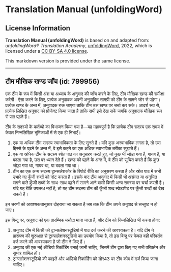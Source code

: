 # Translation Manual (unfoldingWord)

## License Information

**Translation Manual (unfoldingWord)** is based on and adapted from: _unfoldingWord® Translation Academy_, [unfoldingWord](https://unfoldingword.org/utw), 2022, which is licensed under a [CC BY-SA 4.0 license](https://creativecommons.org/licenses/by-sa/4.0/legalcode.en).

This markdown version is provided under the same license.



--------------------------------

## टीम मौखिक खण्ड जाँच (id: 799956)

एक टीम के रूप में किसी अंश या अध्याय के अनुवाद की जाँच करने के लिए, टीम मौखिक खण्ड की समीक्षा करेगी। ऐसा करने के लिए, प्रत्येक अनुवादक अपनी अनुवादित सामग्री को टीम के सामने जोर से पढ़ेगा। प्रत्येक खण्ड के अन्त में, अनुवादक रुक जाएगा ताकि टीम उस खण्ड पर चर्चा कर सके। आदर्श रूप से, प्रत्येक लिखित अनुवाद को प्रोजेक्ट किया जाता है ताकि सभी इसे देख सकें जबकि अनुवादक मौखिक रूप से पाठ पढ़ते हैं।

टीम के सदस्यों के कर्तव्यों का विभाजन किया गया है—यह महत्वपूर्ण है कि प्रत्येक टीम सदस्य एक समय में केवल निम्नलिखित भूमिकाओं में से एक ही निभाएँ।

1. एक या अधिक टीम सदस्य स्वाभाविकता के लिए सुनते हैं। यदि कुछ अस्वाभाविक लगता है, तो उस हिस्से के पढ़ने के अन्त में, वे इसे कहने का एक अधिक स्वाभाविक तरीका सुझाते हैं।
2. एक या अधिक टीम के सदस्य स्रोत पाठ का अनुसरण करते हुए, जो कुछ भी जोड़ा गया है, गायब है, या बदला गया है, उस पर ध्यान देते हैं। खण्ड को पढ़ने के अन्त में, वे टीम को सूचित करते हैं कि कुछ जोड़ा गया था, गायब था, या बदला गया था।
3. टीम का एक अन्य सदस्य ट्रान्सलेशकोर के रिपोर्ट रीति का अनुसरण करता है और स्रोत पाठ में सभी उभारे गए कुँजी शब्दों को नोट करता है। इसके बाद टीम अनुवाद में किसी भी असंगत या अनुचित लगने वाले कुँजी शब्दों के साथ\-साथ पढ़ने में सामने आने वाली किसी अन्य समस्या पर चर्चा करती है। यदि यह रीति उपलब्ध नहीं है, तो यह टीम सदस्य टीम की कुँजी शब्द स्प्रेडशीट पर कुँजी शब्दों को देख सकते हैं।

इन चरणों को आवश्यकतानुसार दोहराया जा सकता है जब तक कि टीम अपने अनुवाद से सन्तुष्ट न हो जाए।

इस बिन्दु पर, अनुवाद को एक प्रारम्भिक मसौदा माना जाता है, और टीम को निम्नलिखित भी करना होगा:

1. अनुवाद टीम में किसी को ट्रान्सलेशनस्टूडियो में पाठ दर्ज करने की आवश्यकता है। यदि टीम ने प्रारूपण की शुरुआत से ट्रान्सलेशनस्टूडियो का उपयोग किया है, तो इस बिन्दु पर केवल वही परिवर्तन दर्ज करने की आवश्यकता है जो टीम ने किए हैं।
2. अनुवाद की एक नई ऑडियो रिकॉर्डिंग बनाई जानी चाहिए, जिसमें टीम द्वारा किए गए सभी परिवर्तन और सुधार शामिल हों।
3. ट्रान्सलेशनस्टूडियो की फाइलें और ऑडियो रिकॉर्डिंग को डोर43 पर टीम कोष में दर्ज किया जाना चाहिए।


